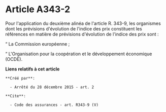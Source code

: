 # Article A343-2

Pour l'application du deuxième alinéa de l'article R. 343-9, les organismes dont les prévisions d'évolution de l'indice des
prix constituent les références en matière de prévisions d'évolution de l'indice des prix sont : 

“ La Commission européenne ; 

“ L'Organisation pour la coopération et le développement économique (OCDE).

**Liens relatifs à cet article**

	**Créé par**:

	  - Arrêté du 28 décembre 2015 - art. 2

	**Cite**:

	  - Code des assurances - art. R343-9 (V)

